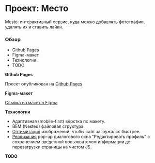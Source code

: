 # Проект: Место

Mesto: интерактивный сервис, куда можно добавлять фотографии, удалять их и ставить лайки.

### Обзор

- Github Pages
- Figma-макет
- Технологии
- TODO

**Github Pages**

Проект опубликован на [Github Pages](https://segodnya.github.io/mesto/)

**Figma-макет**

[Ссылка на макет в Figma](https://www.figma.com/file/2cn9N9jSkmxD84oJik7xL7/JavaScript.-Sprint-4?node-id=0%3A1)

**Технологии**

- Адаптивная (mobile-first) вёрстка по макету.
- BEM (Nested) файловая структура.
- [Оптимизация](https://tinypng.com/) изображений, чтобы сайт загружался быстрее.
- [Реализация](https://webdevtips.pro/js/pure-js-popup/) pop-up диалогового окна "Редактировать профиль" с сохранением введенной пользователем информации до перезагрузки страницы на чистом JS.

**TODO**
